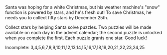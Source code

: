 Santa was hoping for a white Christmas, but his weather machine's "snow" function is powered by stars, and he's fresh out! To save Christmas, he needs you to collect fifty stars by December 25th.

Collect stars by helping Santa solve puzzles. Two puzzles will be made available on each day in the advent calendar; the second puzzle is unlocked when you complete the first. Each puzzle grants one star. Good luck!


Incomplete: 3,4,5,6,7,8,9,10,11,12,13,14,15,16,17,18,19,20,21,22,23,24,25
